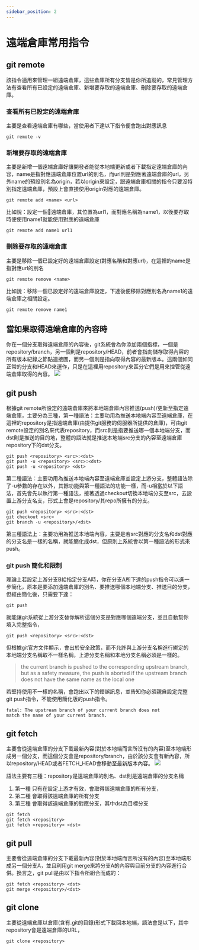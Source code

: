 ```yaml
---
sidebar_position: 2
---
```


# 遠端倉庫常用指令



## git remote
該指令適用來管理一組遠端倉庫，這些倉庫所有分支皆是你所追蹤的，常見管理方法有查看所有已設定的遠端倉庫、新增要存取的遠端倉庫、刪除要存取的遠端倉庫。

### 查看所有已設定的遠端倉庫
主要是查看遠端倉庫有哪些，當使用者下達以下指令便會跑出對應訊息
```
git remote -v
```

### 新增要存取的遠端倉庫
主要是新增一個遠端倉庫好讓開發者能從本地端更新或者下載指定遠端倉庫的內容，name是指對應遠端倉庫位置url的別名，而url則是對應著遠端倉庫的url，另外name的預設別名為origin，若以origin來設定，跟遠端倉庫相關的指令只要沒特別指定遠端倉庫，預設上會直接使用origin對應的遠端倉庫。
```
git remote add <name> <url>
```

比如說：設定一個遠端倉庫，其位置為url1，而對應名稱為name1，以後要存取時便使用name1就能使用對應的遠端倉庫

```
git remote add name1 url1
```

### 刪除要存取的遠端倉庫
主要是移除一個已設定好的遠端倉庫設定(對應名稱和對應url)，在這裡的name是指對應url的別名

```
git remote remove <name>
```

比如說：移除一個已設定好的遠端倉庫設定，下達後便移除對應別名為name1的遠端倉庫之相關設定。

```
git remote remove name1
```


## 當如果取得遠端倉庫的內容時
你在一個分支取得遠端倉庫的內容後，git系統會為你添加兩個指標，一個是repository/branch，另一個則是repository/HEAD，前者會指向儲存取得內容的所有版本紀錄之節點連接圖，而另一個則是指向取得內容的最新版本。這兩個如同正常的分支和HEAD來運作，只是在這裡用repository來區分它們是用來控管從遠端倉庫取得的內容。
![](https://res.cloudinary.com/dqfxgtyoi/image/upload/v1632995576/blog/git/remote/remoteBranch_d8tfzg.png)

## git push
根據git remote所設定的遠端倉庫來將本地端倉庫內容推送(push)/更新至指定遠端倉庫，主要分為三種，第一種語法：主要功用為推送本地端內容至遠端倉庫，在這裡的repository是指遠端倉庫(由提供git服務的伺服器所提供的倉庫)，可由git remote設定的別名來代表repository，而src則是指要推送哪一個本地端分支，而dst則是推送的目的地，整體的語法就是推送本地端src分支的內容至遠端倉庫repository下的dst分支。

```
git push <repository> <src>:<dst>
git push -u <repository> <src>:<dst>
git push -u <repository> <dst>
```

第二種語法：主要功用為推送本地端內容至遠端倉庫並設定上游分支，整體語法除了-u參數的存在以外，其餘功能與第一種語法的功能一樣，而-u相當於以下語法，首先會先以執行第一種語法，接著透過checkout切換本地端分支至src，去設置上游分支名支，形式上會是repository/其repo所擁有的分支。
```
git push <repository> <src>:<dst>
git checkout <src>
git branch -u <repository>/<dst>
```

第三種語法上：主要功用為推送本地端內容，主要是若src對應的分支名和dst對應的分支名是一樣的名稱，就能簡化成dst，但原則上系統會以第一種語法的形式來push。


### git push 簡化和限制

理論上若設定上游分支B給指定分支A時，你在分支A所下達的push指令可以進一步簡化，原本是要添加遠端倉庫的別名、要推送哪個本地端分支、推送目的分支，但經由簡化後，只需要下達：
```
git push
```

就能讓git系統從上游分支替你解析這個分支是對應哪個遠端分支，並且自動幫你填入完整指令，

```
git push <repository> <src>:<dst>
```

但根據git官方文件顯示，會出於安全政策，而不允許與上游分支名稱進行綁定的本地端分支名稱取不一樣名稱，上游分支名稱和本地分支名稱必須是一樣的。

> the current branch is pushed to the corresponding upstream branch, but as a safety measure, the push is aborted if the upstream branch does not have the same name as the local one


若堅持使用不一樣的名稱，會跑出以下的錯誤訊息，並告知你必須親自設定完整git push指令，不能使用簡化版的push指令。

```
fatal: The upstream branch of your current branch does not 
match the name of your current branch.
```

## git fetch
主要會從遠端倉庫的分支下載最新內容(對於本地端而言所沒有的內容)至本地端形成另一個分支，而這個分支會是repository/branch，由於該分支會有新內容，所以repository/HEAD或者FETCH_HEAD會移動至最新版本內容。
![](https://res.cloudinary.com/dqfxgtyoi/image/upload/v1632996015/blog/git/remote/gitFetchResult_nlv9wa.png)


語法主要有三種：repository是遠端倉庫的別名、dst則是遠端倉庫的分支名稱
1. 第一種 只有在設定上游才有效，會取得該遠端倉庫的所有分支，
2. 第二種 會取得該遠端倉庫的所有分支 
3. 第三種 會取得該遠端倉庫的對應分支，其中dst為目標分支
```
git fetch
git fetch <repository>
git fetch <repository> <dst>
```

## git pull
主要會從遠端倉庫的分支下載最新內容(對於本地端而言所沒有的內容)至本地端形成另一個分支A，並且利用git merge來將分支A的內容與目前分支的內容進行合併。換言之，git pull是由以下指令所組合而成的：

```
git fetch <repository> <dst>
git merge <repository>/<dst>
```

## git clone
主要從遠端倉庫以倉庫(含有.git的目錄)形式下載回本地端，語法會是以下，其中repository會是遠端倉庫的URL，

```
git clone <repository>
```




